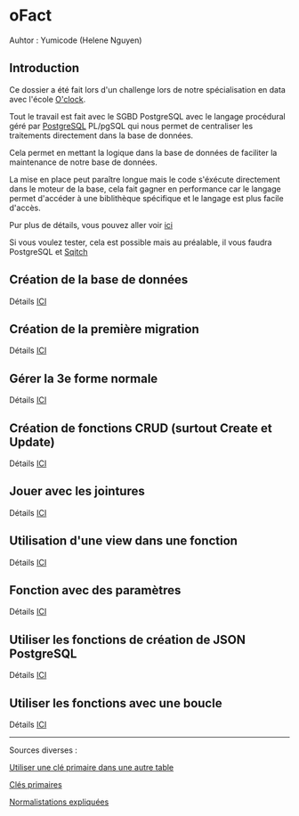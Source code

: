 # oFact

Auhtor : Yumicode (Helene Nguyen)
## Introduction

Ce dossier a été fait lors d'un challenge lors de notre spécialisation en data avec l'école [O'clock](https://oclock.io/formations). 

Tout le travail est fait avec le SGBD PostgreSQL avec le langage procédural géré par [PostgreSQL](https://www.postgresql.org/) PL/pgSQL qui nous permet de centraliser les traitements directement dans la base de données.

Cela permet en mettant la logique dans la base de données de faciliter la maintenance  de notre base de données.

La mise en place peut paraître longue mais le code s'éxécute directement dans le moteur de la base, cela fait gagner en performance car le langage permet d'accéder à une biblithèque spécifique et le langage est plus facile d'accès.

Pur plus de détails, vous pouvez aller voir [ici](https://public.dalibo.com/exports/formation/manuels/modules/p1/p1.handout.html)

Si vous voulez tester, cela est possible mais au préalable, il vous faudra PostgreSQL et [Sqitch](https://sqitch.org/docs/manual/sqitchtutorial/)
## Création de la base de données

Détails [ICI](./__docs/01_creation_db.md)
## Création de la première migration

Détails [ICI](./__docs/02_migration.md)
## Gérer la 3e forme normale

Détails [ICI](./__docs/03_3FN.md)
## Création de fonctions CRUD (surtout Create et Update)

Détails [ICI](./__docs/04_crud.md)
## Jouer avec les jointures

Détails [ICI](./__docs/05_jointures.md)
## Utilisation d'une view dans une fonction

Détails [ICI](./__docs/06_fonctions.md)
## Fonction avec des paramètres

Détails [ICI](./__docs/07_params.md)
## Utiliser les fonctions de création de JSON PostgreSQL

Détails [ICI](./__docs/08_json.md)

## Utiliser les fonctions avec une boucle

Détails [ICI](./__docs/09_loop.md)

___

Sources diverses :

[Utiliser une clé primaire dans une autre table](https://stackoverflow.com/questions/55631622/can-i-use-one-same-primary-key-in-two-different-tables)

[Clés primaires](https://www.postgresqltutorial.com/postgresql-tutorial/postgresql-primary-key/)

[Normalistations expliquées](https://www.ionos.fr/digitalguide/hebergement/aspects-techniques/normalisation-base-de-donnees/)